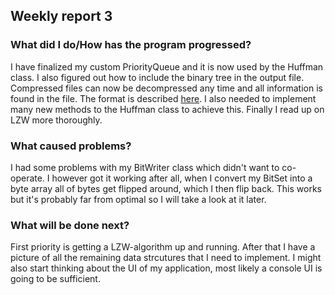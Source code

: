 ## Weekly report 3

### What did I do/How has the program progressed?

I have finalized my custom PriorityQueue and it is now used by the Huffman class. I also figured out how to include the binary tree in the output file.
Compressed files can now be decompressed any time and all information is found in the file. The format is described [here](https://github.com/Henri0088/File-Compression/blob/main/Documentation/Output.md).
I also needed to implement many new methods to the Huffman class to achieve this. Finally I read up on LZW more thoroughly.

### What caused problems?

I had some problems with my BitWriter class which didn't want to co-operate. I however got it working after all, when I convert my BitSet into a byte array all of
bytes get flipped around, which I then flip back. This works but it's probably far from optimal so I will take a look at it later.

### What will be done next?

First priority is getting a LZW-algorithm up and running. After that I have a picture of all the remaining data strcutures that I need to implement.
I might also start thinking about the UI of my application, most likely a console UI is going to be sufficient.


